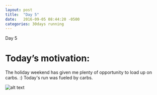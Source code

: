 ```yaml
---
layout: post
title:  "Day 5"
date:   2016-09-05 08:44:20 -0500
categories: 30days running
---
```

Day 5

# Today’s motivation:

The holiday weekend has given me plenty of opportunity to load up on carbs. :) Today's run was fueled by carbs. 

![alt text]({{site.baseurl}}/img/day5.jpg "Day 5 - Snapped a screenshot at 5km")